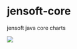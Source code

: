 # jensoft-core
jensoft java core charts 

<img src="https://www.jensoftapi.com/site//WebViewRequest?group=overview&amp;view=pie&amp;width=800&amp;height=600">


